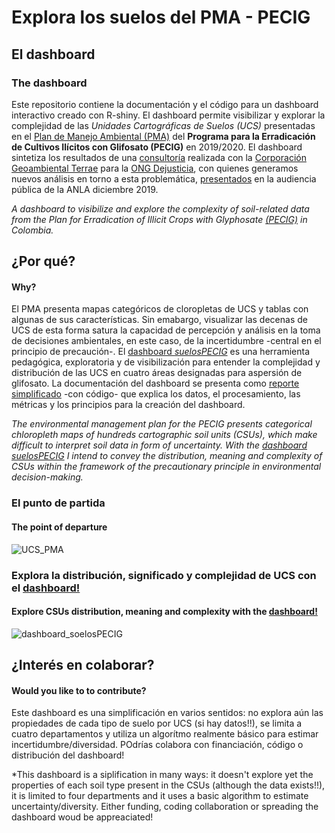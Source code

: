 # Explora los suelos del PMA - PECIG 

## El dashboard
### The dashboard
 
 Este repositorio contiene la documentación y el código para un dashboard interactivo creado con R-shiny. El dashboard permite visibilizar y explorar la complejidad de las *Unidades Cartográficas de Suelos (UCS)* presentadas en el [Plan de Manejo Ambiental (PMA)](https://www.anla.gov.co/proyectos-anla/proyectos-de-interes-en-evaluacion-pecig) del **Programa para la Erradicación de Cultivos Ilícitos con Glifosato (PECIG)** en 2019/2020. El dashboard sintetiza los resultados de una [consultoría](https://c337b8bf-6dae-4ebe-9a71-68b759c9d01e.filesusr.com/ugd/302d3c_be8a0e0f57ae4a4484e502664722b442.pdf) realizada con la  [Corporación Geoambiental Terrae](https://www.terraegeoambiental.org/) para la [ONG Dejusticia](https://www.dejusticia.org/por-que-dijimos-no-a-las-fumigaciones-aereas-con-glifosato-durante-una-audiencia-publica/), con quienes generamos nuevos análisis en torno a esta problemática, [presentados](https://c337b8bf-6dae-4ebe-9a71-68b759c9d01e.filesusr.com/ugd/302d3c_3fac02b7c1524de9bd8d273adb722dd9.pdf) en la audiencia pública de la ANLA diciembre 2019.
 
*A dashboard to visibilize and explore the complexity of soil-related data from the Plan for Erradication of Illicit Crops with Glyphosate [(PECIG)](https://www.anla.gov.co/proyectos-anla/proyectos-de-interes-en-evaluacion-pecig) in Colombia.*

## ¿Por qué?
#### Why?

El PMA presenta mapas categóricos de cloropletas de UCS y tablas con algunas de sus características. Sin emabargo, visualizar las decenas de UCS de esta forma satura la capacidad de percepción y análisis en la toma de decisiones ambientales, en este caso, de la incertidumbre -central en el principio de precaución-. El [dashboard *suelosPECIG*](https://cmguiob.shinyapps.io/suelosPECIG/) es una herramienta pedagógica, exploratoria y de visibilización para entender la complejidad y distribución de las UCS en cuatro áreas designadas para aspersión de glifosato. La documentación del dashboard se presenta como [reporte simplificado](https://github.com/cmguiob/UCS_PECIG_dashaboard/tree/main/Reporte) -con código- que explica los datos, el procesamiento, las métricas y los principios para la creación del dashboard.

*The environmental management plan for the PECIG presents categorical chloropleth maps of hundreds cartographic soil units (CSUs), which make difficult to interpret soil data in form of uncertainty. With the [dashboard *suelosPECIG*](https://cmguiob.shinyapps.io/suelosPECIG/) I intend to convey the distribution, meaning and complexity of CSUs within the framework of the precautionary principle in environmental decision-making.*

### El punto de partida
#### The point of departure

![UCS_PMA](https://raw.githubusercontent.com/cmguiob/UCS_PECIG_dashaboard/main/UCS_San%20Jose_PMA.jpg)

### Explora la distribución, significado y complejidad de UCS con el [dashboard!](https://cmguiob.shinyapps.io/suelosPECIG/)
#### Explore CSUs distribution, meaning and complexity with the [dashboard!](https://cmguiob.shinyapps.io/suelosPECIG/)

![dashboard_soelosPECIG](https://github.com/cmguiob/UCS_PECIG_dashaboard/raw/main/app_gif.gif)

## ¿Interés en colaborar?
#### Would you like to to contribute?

Este dashboard es una simplificación en varios sentidos: no explora aún las propiedades de cada tipo de suelo por UCS (si hay datos!!), se limita a cuatro departamentos y utiliza un algorítmo realmente básico para estimar incertidumbre/diversidad. POdrías colabora con financiación, código o distribución del dashboard!

*This dashboard is a siplification in many ways: it doesn't explore yet the properties of each soil type present in the CSUs (although the data exists!!), it is limited to four departments and it uses a basic algorithm to estimate uncertainty/diversity. Either funding, coding collaboration or spreading the dashboard woud be appreaciated!




